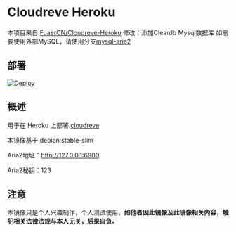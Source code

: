 # Cloudreve Heroku
本项目来自:[FuaerCN/Cloudreve-Heroku](https://github.com/FuaerCN/cloudreve-heroku)
修改：添加Cleardb Mysql数据库
如需要使用外部MySQL，请使用分支[mysql-aria2](https://github.com/AishaFisher/cloudreve-heroku/tree/mysql-aria2)

## 部署

[![Deploy](https://www.herokucdn.com/deploy/button.svg)](https://dashboard.heroku.com/new?template=https://github.com/AishaFisher/cloudreve-heroku/tree/mysql-aria2)

## 概述

用于在 Heroku 上部署 [cloudreve](https://cloudreve.org/)

本镜像基于 debian:stable-slim

Aria2地址：http://127.0.0.1:6800

Aria2秘钥：123

## 注意

本镜像只是个人兴趣制作，个人测试使用，**如他者因此镜像及此镜像相关内容，触犯相关法律法规与本人无关，后果自负。**


